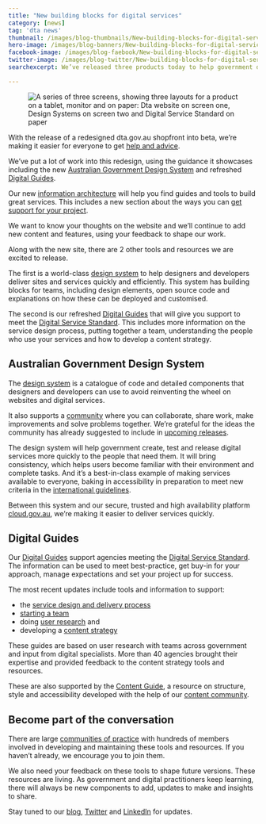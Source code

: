 ```yaml
---
title: "New building blocks for digital services"
category: [news]
tag: 'dta news'
thumbnail: /images/blog-thumbnails/New-building-blocks-for-digital-services_thumbnail.png
hero-image: /images/blog-banners/New-building-blocks-for-digital-services_herov2.png
facebook-image: /images/blog-faebook/New-building-blocks-for-digital-services_facebookv2.png
twitter-image: /images/blog-twitter/New-building-blocks-for-digital-services_Twitterv2.png
searchexcerpt: We’ve released three products today to help government deliver better online services and experiences.

---
```


<figure>
  <img src="{{ site.url }}{{ site.baseurl }}{{ page.hero-image }}" alt="A series of three screens, showing three layouts for a product on a tablet, monitor and on paper: Dta website on screen one, Design Systems on screen two and Digital Service Standard on paper">
</figure>

With the release of a redesigned dta.gov.au shopfront into beta, we’re making it easier for everyone to get [help and advice](https://beta.dta.gov.au/help-and-advice).

We’ve put a lot of work into this redesign, using the guidance it showcases including the new [Australian Government Design System](https://designsystem.gov.au/) and refreshed [Digital Guides](https://guides.service.gov.au/).

Our new [information architecture](https://beta.dta.gov.au/blogs/developing-new-site-structure-dtagovau) will help you find guides and tools to build great services. This includes a new section about the ways you can [get support for your project](https://beta.dta.gov.au/help-and-advice).

We want to know your thoughts on the website and we’ll continue to add new content and features, using your feedback to shape our work.

Along with the new site, there are 2 other tools and resources we are excited to release.

The first is a world-class [design system](http://designsystem.gov.au) to help designers and developers deliver sites and services quickly and efficiently. This system has building blocks for teams, including design elements, open source code and explanations on how these can be deployed and customised.

The second is our refreshed [Digital Guides](https://guides.service.gov.au/) that will give you support to meet the [Digital Service Standard](https://beta.dta.gov.au/help-and-advice/digital-service-standard). This includes more information on the service design process, putting together a team, understanding the people who use your services and how to develop a content strategy.

## Australian Government Design System
The [design system](http://designsystem.gov.au) is a catalogue of code and detailed components that designers and developers can use to avoid reinventing the wheel on websites and digital services.

It also supports a [community](https://community.digital.gov.au/c/designsystem) where you can collaborate, share work, make improvements and solve problems together. We’re grateful for the ideas the community has already suggested to include in [upcoming releases](https://github.com/orgs/govau/projects/7?fullscreen=true).

The design system will help government create, test and release digital services more quickly to the people that need them. It will bring consistency, which helps users become familiar with their environment and complete tasks. And it’s a best-in-class example of making services available to everyone, baking in accessibility in preparation to meet new criteria in the [international guidelines](https://www.w3.org/TR/WCAG21/).

Between this system and our secure, trusted and high availability platform [cloud.gov.au](https://beta.dta.gov.au/our-projects/cloudgovau), we’re making it easier to deliver services quickly.

## Digital Guides
Our [Digital Guides](https://guides.service.gov.au/) support agencies meeting the [Digital Service Standard](https://beta.dta.gov.au/help-and-advice/digital-service-standard). The information can be used to meet best-practice, get buy-in for your approach, manage expectations and set your project up for success.

The most recent updates include tools and information to support:
* the [service design and delivery process](https://guides.service.gov.au/service-design-delivery-process/)
* [starting a team](https://guides.service.gov.au/starting-team/)
* doing [user research](https://guides.service.gov.au/user-research/) and
* developing a [content strategy](https://guides.service.gov.au/content-strategy/)

These guides are based on user research with teams across government and input from digital specialists. More than 40 agencies brought their expertise and provided feedback to the content strategy tools and resources.

These are also supported by the [Content Guide](https://guides.service.gov.au/content-guide/), a resource on structure, style and accessibility developed with the help of our [content community](https://beta.dta.gov.au/help-and-advice/communities-practice#content-design-and-strategy-community).   

## Become part of the conversation

There are large [communities of practice](https://beta.dta.gov.au/help-and-advice/communities-practice) with hundreds of members involved in developing and maintaining these tools and resources. If you haven’t already, we encourage you to join them.

We also need your feedback on these tools to shape future versions. These resources are living. As government and digital practitioners keep learning, there will always be new components to add, updates to make and insights to share.  


Stay tuned to our [blog](https://beta.dta.gov.au/news-blogs), [Twitter](https://twitter.com/DTA) and [LinkedIn](https://www.linkedin.com/company/digital-transformation-agency/) for updates.
